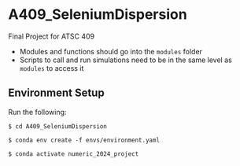 # A409_SeleniumDispersion

Final Project for ATSC 409

- Modules and functions should go into the `modules` folder
- Scripts to call and run simulations need to be in the same level as `modules` to access it

## Environment Setup

Run the following:

  `$ cd A409_SeleniumDispersion`
  
  `$ conda env create -f envs/environment.yaml`
  
  `$ conda activate numeric_2024_project`